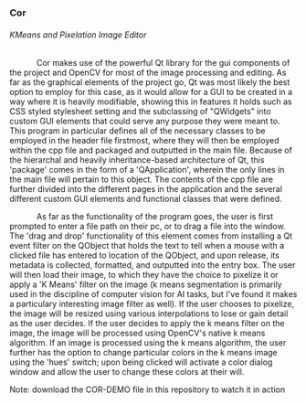### Cor
###### KMeans and Pixelation Image Editor
&nbsp;&nbsp;&nbsp;&nbsp;&nbsp;&nbsp;&nbsp;&nbsp;&nbsp;&nbsp;&nbsp;&nbsp;Cor makes use of the powerful Qt library for the gui components of the project and OpenCV for most of the image processing and editing. As far as the graphical elements of the project go, Qt was most likely the best option to employ for this case, as it would allow for a GUI to be created in a way where it is heavily modifiable, showing this in features it holds such as CSS styled stylesheet setting and the subclassing of "QWidgets" into custom GUI elements that could serve any purpose they were meant to. This program in particular defines all of the necessary classes to be employed in the header file firstmost, where they will then be employed within the cpp file and packaged and outputted in the main file. Because of the hierarchal and heavily inheritance-based architecture of Qt, this 'package' comes in the form of a 'QApplication', wherein the only lines in the main file will pertain to this object. The contents of the cpp file are further divided into the different pages in the application and the several different custom GUI elements and functional classes that were defined.

&nbsp;&nbsp;&nbsp;&nbsp;&nbsp;&nbsp;&nbsp;&nbsp;&nbsp;&nbsp;&nbsp;&nbsp;As far as the functionality of the program goes, the user is first prompted to enter a file path on their pc, or to drag a file into the window. The 'drag and drop' functionality of this element comes from installing a Qt event filter on the QObject that holds the text to tell when a mouse with a clicked file has entered to location of the QObject, and upon release, its metadata is collected, formatted, and outputted into the entry box. The user will then load their image, to which they have the choice to pixelize it or apply a 'K Means' filter on the image (k means segmentation is primarily used in the discipline of computer vision for AI tasks, but I've found it makes a particulary interesting image filter as well). If the user chooses to pixelize, the image will be resized using various interpolations to lose or gain detail as the user decides. If the user decides to apply the k means filter on the image, the image will be processed using OpenCV's native k means algorithm. If an image is processed using the k means algorithm, the user further has the option to change particular colors in the k means image using the 'hues' switch; upon being clicked will activate a color dialog window and allow the user to change these colors at their will.

Note: download the COR-DEMO file in this repository to watch it in action
